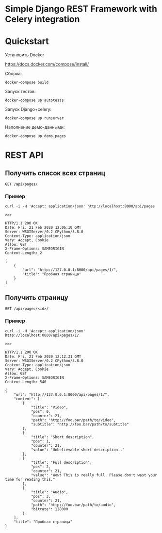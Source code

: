 # Simple Django REST Framework with Celery integration

# Quickstart

Установить Docker
 
https://docs.docker.com/compose/install/

Cборка:

    docker-compose build

Запуск тестов:

    docker-compose up autotests

Запуск Django+celery:

    docker-compose up runserver

Наполнение демо-данными:

    docker-compose up demo_pages

# REST API

## Получить список всех страниц

```http
GET /api/pages/
```


### Пример

    curl -i -H 'Accept: application/json' http://localhost:8000/api/pages

    >>>

    HTTP/1.1 200 OK
    Date: Fri, 21 Feb 2020 12:06:10 GMT
    Server: WSGIServer/0.2 CPython/3.8.0
    Content-Type: application/json
    Vary: Accept, Cookie
    Allow: GET
    X-Frame-Options: SAMEORIGIN
    Content-Length: 2

    [
        {
            "url": "http://127.0.0.1:8000/api/pages/1/",
            "title": "Пробная страница"
        }
    ]

## Получить страницу

```http
GET /api/pages/<id>/
```

### Пример

    curl -i -H 'Accept: application/json' http://localhost:8000/api/pages/1/

    >>>

    HTTP/1.1 200 OK
    Date: Fri, 21 Feb 2020 12:12:31 GMT
    Server: WSGIServer/0.2 CPython/3.8.0
    Content-Type: application/json
    Vary: Accept, Cookie
    Allow: GET
    X-Frame-Options: SAMEORIGIN
    Content-Length: 540

    {
        "url": "http://127.0.0.1:8000/api/pages/1/",
        "content": [
            {
                "title": "Video",
                "pos": 0,
                "counter": 21,
                "path": "http://foo.bar/path/to/video",
                "subtitle": "http://foo.bar/path/to/subtitle"
            },
            {
                "title": "Short description",
                "pos": 1,
                "counter": 21,
                "value": "Unbelievable short description.."
            },
            {
                "title": "Full description",
                "pos": 2,
                "counter": 21,
                "value": "Wow! This is really full. Please don't wast your time for reading this."
            },
            {
                "title": "Audio",
                "pos": 3,
                "counter": 21,
                "path": "http://foo.bar/path/to/audio",
                "bitrate": 128000
            }
        ],
        "title": "Пробная страница"
    }
